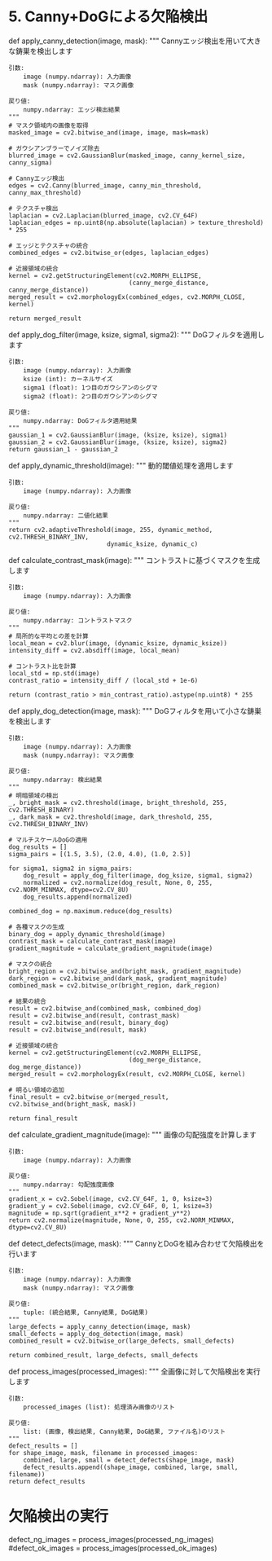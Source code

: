 # 5. Canny+DoGによる欠陥検出

def apply_canny_detection(image, mask):
    """
    Cannyエッジ検出を用いて大きな鋳巣を検出します
    
    引数:
        image (numpy.ndarray): 入力画像
        mask (numpy.ndarray): マスク画像
        
    戻り値:
        numpy.ndarray: エッジ検出結果
    """
    # マスク領域内の画像を取得
    masked_image = cv2.bitwise_and(image, image, mask=mask)
    
    # ガウシアンブラーでノイズ除去
    blurred_image = cv2.GaussianBlur(masked_image, canny_kernel_size, canny_sigma)
    
    # Cannyエッジ検出
    edges = cv2.Canny(blurred_image, canny_min_threshold, canny_max_threshold)
    
    # テクスチャ検出
    laplacian = cv2.Laplacian(blurred_image, cv2.CV_64F)
    laplacian_edges = np.uint8(np.absolute(laplacian) > texture_threshold) * 255
    
    # エッジとテクスチャの統合
    combined_edges = cv2.bitwise_or(edges, laplacian_edges)
    
    # 近接領域の統合
    kernel = cv2.getStructuringElement(cv2.MORPH_ELLIPSE, 
                                     (canny_merge_distance, canny_merge_distance))
    merged_result = cv2.morphologyEx(combined_edges, cv2.MORPH_CLOSE, kernel)
    
    return merged_result

def apply_dog_filter(image, ksize, sigma1, sigma2):
    """
    DoGフィルタを適用します
    
    引数:
        image (numpy.ndarray): 入力画像
        ksize (int): カーネルサイズ
        sigma1 (float): 1つ目のガウシアンのシグマ
        sigma2 (float): 2つ目のガウシアンのシグマ
        
    戻り値:
        numpy.ndarray: DoGフィルタ適用結果
    """
    gaussian_1 = cv2.GaussianBlur(image, (ksize, ksize), sigma1)
    gaussian_2 = cv2.GaussianBlur(image, (ksize, ksize), sigma2)
    return gaussian_1 - gaussian_2

def apply_dynamic_threshold(image):
    """
    動的閾値処理を適用します
    
    引数:
        image (numpy.ndarray): 入力画像
        
    戻り値:
        numpy.ndarray: 二値化結果
    """
    return cv2.adaptiveThreshold(image, 255, dynamic_method, cv2.THRESH_BINARY_INV, 
                               dynamic_ksize, dynamic_c)

def calculate_contrast_mask(image):
    """
    コントラストに基づくマスクを生成します
    
    引数:
        image (numpy.ndarray): 入力画像
        
    戻り値:
        numpy.ndarray: コントラストマスク
    """
    # 局所的な平均との差を計算
    local_mean = cv2.blur(image, (dynamic_ksize, dynamic_ksize))
    intensity_diff = cv2.absdiff(image, local_mean)
    
    # コントラスト比を計算
    local_std = np.std(image)
    contrast_ratio = intensity_diff / (local_std + 1e-6)
    
    return (contrast_ratio > min_contrast_ratio).astype(np.uint8) * 255

def apply_dog_detection(image, mask):
    """
    DoGフィルタを用いて小さな鋳巣を検出します
    
    引数:
        image (numpy.ndarray): 入力画像
        mask (numpy.ndarray): マスク画像
        
    戻り値:
        numpy.ndarray: 検出結果
    """
    # 明暗領域の検出
    _, bright_mask = cv2.threshold(image, bright_threshold, 255, cv2.THRESH_BINARY)
    _, dark_mask = cv2.threshold(image, dark_threshold, 255, cv2.THRESH_BINARY_INV)
    
    # マルチスケールDoGの適用
    dog_results = []
    sigma_pairs = [(1.5, 3.5), (2.0, 4.0), (1.0, 2.5)]
    
    for sigma1, sigma2 in sigma_pairs:
        dog_result = apply_dog_filter(image, dog_ksize, sigma1, sigma2)
        normalized = cv2.normalize(dog_result, None, 0, 255, cv2.NORM_MINMAX, dtype=cv2.CV_8U)
        dog_results.append(normalized)
    
    combined_dog = np.maximum.reduce(dog_results)
    
    # 各種マスクの生成
    binary_dog = apply_dynamic_threshold(image)
    contrast_mask = calculate_contrast_mask(image)
    gradient_magnitude = calculate_gradient_magnitude(image)
    
    # マスクの統合
    bright_region = cv2.bitwise_and(bright_mask, gradient_magnitude)
    dark_region = cv2.bitwise_and(dark_mask, gradient_magnitude)
    combined_mask = cv2.bitwise_or(bright_region, dark_region)
    
    # 結果の統合
    result = cv2.bitwise_and(combined_mask, combined_dog)
    result = cv2.bitwise_and(result, contrast_mask)
    result = cv2.bitwise_and(result, binary_dog)
    result = cv2.bitwise_and(result, mask)
    
    # 近接領域の統合
    kernel = cv2.getStructuringElement(cv2.MORPH_ELLIPSE, 
                                     (dog_merge_distance, dog_merge_distance))
    merged_result = cv2.morphologyEx(result, cv2.MORPH_CLOSE, kernel)
    
    # 明るい領域の追加
    final_result = cv2.bitwise_or(merged_result, cv2.bitwise_and(bright_mask, mask))
    
    return final_result

def calculate_gradient_magnitude(image):
    """
    画像の勾配強度を計算します
    
    引数:
        image (numpy.ndarray): 入力画像
        
    戻り値:
        numpy.ndarray: 勾配強度画像
    """
    gradient_x = cv2.Sobel(image, cv2.CV_64F, 1, 0, ksize=3)
    gradient_y = cv2.Sobel(image, cv2.CV_64F, 0, 1, ksize=3)
    magnitude = np.sqrt(gradient_x**2 + gradient_y**2)
    return cv2.normalize(magnitude, None, 0, 255, cv2.NORM_MINMAX, dtype=cv2.CV_8U)

def detect_defects(image, mask):
    """
    CannyとDoGを組み合わせて欠陥検出を行います
    
    引数:
        image (numpy.ndarray): 入力画像
        mask (numpy.ndarray): マスク画像
        
    戻り値:
        tuple: (統合結果, Canny結果, DoG結果)
    """
    large_defects = apply_canny_detection(image, mask)
    small_defects = apply_dog_detection(image, mask)
    combined_result = cv2.bitwise_or(large_defects, small_defects)
    
    return combined_result, large_defects, small_defects

def process_images(processed_images):
    """
    全画像に対して欠陥検出を実行します
    
    引数:
        processed_images (list): 処理済み画像のリスト
        
    戻り値:
        list: (画像, 検出結果, Canny結果, DoG結果, ファイル名)のリスト
    """
    defect_results = []
    for shape_image, mask, filename in processed_images:
        combined, large, small = detect_defects(shape_image, mask)
        defect_results.append((shape_image, combined, large, small, filename))
    return defect_results

# 欠陥検出の実行
defect_ng_images = process_images(processed_ng_images)
#defect_ok_images = process_images(processed_ok_images)
